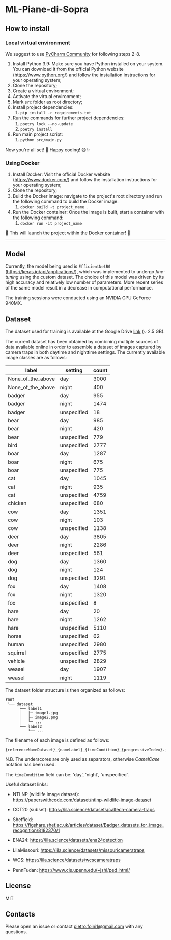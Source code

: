 # ML-Piane-di-Sopra

## How to install

### Local virtual environment

We suggest to use [PyCharm Community](https://www.jetbrains.com/pycharm/download/#section=windows) for following 
steps 2-8.

1. Install Python 3.9: Make sure you have Python installed on your system. You can download it from the official Python 
website (https://www.python.org/) and follow the installation instructions for your operating system;
2. Clone the repository;
3. Create a virtual environment;
4. Activate the virtual environment;
5. Mark `src` folder as root directory;
6. Install project dependencies: 
   1. `pip install -r requirements.txt`
7. Run the commands for further project dependencies: 
   1. `poetry lock --no-update`
   2. `poetry install`
8. Run main project script:
   1. `python src/main.py`

Now you're all set! 🎉 Happy coding! 😄✨

### Using Docker

1. Install Docker: Visit the official Docker website (https://www.docker.com/) and follow the installation instructions 
for your operating system; 
2. Clone the repository;
3. Build the Docker image: navigate to the project's root directory and run the following command to build the Docker image:
   1. `docker build -t project_name .`
4. Run the Docker container: Once the image is built, start a container with the following command:
   1. `docker run -it project_name`

🚀 This will launch the project within the Docker container! 🐳

-----

## Model

Currently, the model being used is `EfficientNetB0` (https://keras.io/api/applications/), which
was implemented to undergo *fine-tuning* using the custom dataset. The choice of this model was
driven by its high accuracy and relatively low number of parameters. More recent series of the same
model result in a decrease in computational performance.

The training sessions were conducted using an NVIDIA GPU GeForce 940MX.

## Dataset

The dataset used for training is available at the Google Drive [link](https://drive.google.com/file/d/1DebJb2638-DqQDnvEwk7CoMHNx1Ipf03/view?usp=drive_link) (~ 2.5 GB).

The current dataset has been obtained by combining multiple sources of data available online in order to assemble a
dataset of images captured by camera traps in both daytime and nighttime settings.
The currently available image classes are as follows:

| label             | setting     | count |
|-------------------|-------------|-------|
| None_of_the_above | day         | 3000  |
| None_of_the_above | night       | 400   |
| badger            | day         | 955   |
| badger            | night       | 1474  |
| badger            | unspecified | 18    |
| bear              | day         | 985   |
| bear              | night       | 420   |
| bear              | unspecified | 779   |
| bird              | unspecified | 2777  |
| boar              | day         | 1287  |
| boar              | night       | 675   |
| boar              | unspecified | 775   |
| cat               | day         | 1045  |
| cat               | night       | 935   |
| cat               | unspecified | 4759  |
| chicken           | unspecified | 680   |
| cow               | day         | 1351  |
| cow               | night       | 103   |
| cow               | unspecified | 1138  |
| deer              | day         | 3805  |
| deer              | night       | 2286  |
| deer              | unspecified | 561   |
| dog               | day         | 1360  |
| dog               | night       | 124   |
| dog               | unspecified | 3291  |
| fox               | day         | 1408  |
| fox               | night       | 1320  |
| fox               | unspecified | 8     |
| hare              | day         | 20    |
| hare              | night       | 1262  |
| hare              | unspecified | 5110  |
| horse             | unspecified | 62    |
| human             | unspecified | 2980  |
| squirrel          | unspecified | 2775  |
| vehicle           | unspecified | 2829  |
| weasel            | day         | 1907  |
| weasel            | night       | 1119  |

The dataset folder structure is then organized as follows:

    root
     └── dataset
          ├── label1
          │   ├─ image1.jpg
          │   ├─ image2.png                              
          │   └─ ...
          └── label2
              └── ...

The filename of each image is defined as follows:

    {referenceNameDataset}_{nameLabel}_{timeCondition}_{progressiveIndex}.jpg

N.B. The underscores are only used as separators, otherwise *CamelCase* notation has been used.

The `timeCondition` field can be: 'day', 'night', 'unspecified'.

Useful dataset links:

- NTLNP (wildlife image dataset): https://paperswithcode.com/dataset/ntlnp-wildlife-image-dataset

- CCT20 (subset): https://lila.science/datasets/caltech-camera-traps

- Sheffield: https://figshare.shef.ac.uk/articles/dataset/Badger_datasets_for_image_recognition/8182370/1

- ENA24: https://lila.science/datasets/ena24detection

- LilaMissouri: https://lila.science/datasets/missouricameratraps

- WCS: https://lila.science/datasets/wcscameratraps

- PennFudan: https://www.cis.upenn.edu/~jshi/ped_html/

## License

MIT

## Contacts

Please open an issue or contact pietro.foini1@gmail.com with any questions.